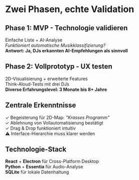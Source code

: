 # Zwei Phasen, echte Validation

## Phase 1: MVP - Technologie validieren
Einfache Liste + AI-Analyse  
*Funktioniert automatische Musikklassifizierung?*  
**Antwort: Ja, DJs erkannten AI-Empfehlungen als sinnvoll**

## Phase 2: Vollprototyp - UX testen
2D-Visualisierung + erweiterte Features  
Think-Aloud-Tests mit drei DJs  
**Diverse Erfahrungslevel: 3 Monate bis 8+ Jahre**

## Zentrale Erkenntnisse
✓ Begeisterung für 2D-Map: *"Krasses Programm"*  
✓ Ablehnung von Vollautomatisierung bestätigt  
✓ Drag & Drop funktioniert intuitiv  
⚠ Interface-Hierarchie muss klarer werden

## Technologie-Stack
**React** + **Electron** für Cross-Platform Desktop  
**Python** + **Essentia** für Audio-Analyse  
**SQLite** für lokale Datenhaltung 